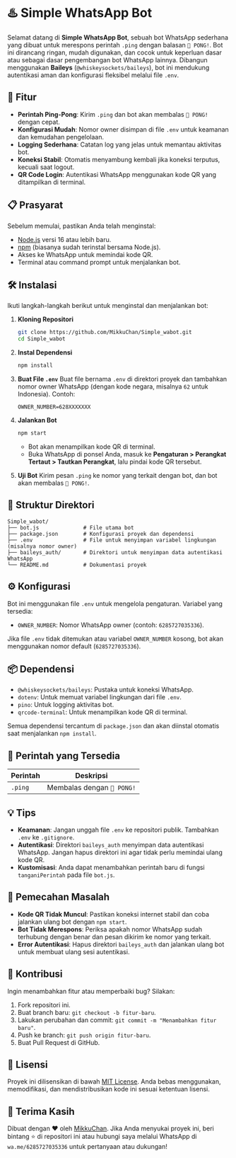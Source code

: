 # ♨️ Simple WhatsApp Bot

Selamat datang di **Simple WhatsApp Bot**, sebuah bot WhatsApp sederhana yang dibuat untuk merespons perintah `.ping` dengan balasan `🏓 PONG!`. Bot ini dirancang ringan, mudah digunakan, dan cocok untuk keperluan dasar atau sebagai dasar pengembangan bot WhatsApp lainnya. Dibangun menggunakan **Baileys** (`@whiskeysockets/baileys`), bot ini mendukung autentikasi aman dan konfigurasi fleksibel melalui file `.env`.

## 🚀 Fitur
- **Perintah Ping-Pong**: Kirim `.ping` dan bot akan membalas `🏓 PONG!` dengan cepat.
- **Konfigurasi Mudah**: Nomor owner disimpan di file `.env` untuk keamanan dan kemudahan pengelolaan.
- **Logging Sederhana**: Catatan log yang jelas untuk memantau aktivitas bot.
- **Koneksi Stabil**: Otomatis menyambung kembali jika koneksi terputus, kecuali saat logout.
- **QR Code Login**: Autentikasi WhatsApp menggunakan kode QR yang ditampilkan di terminal.

## 📋 Prasyarat
Sebelum memulai, pastikan Anda telah menginstal:
- [Node.js](https://nodejs.org/) versi 16 atau lebih baru.
- [npm](https://www.npmjs.com/) (biasanya sudah terinstal bersama Node.js).
- Akses ke WhatsApp untuk memindai kode QR.
- Terminal atau command prompt untuk menjalankan bot.

## 🛠️ Instalasi
Ikuti langkah-langkah berikut untuk menginstal dan menjalankan bot:

1. **Kloning Repositori**
   ```bash
   git clone https://github.com/MikkuChan/Simple_wabot.git
   cd Simple_wabot
   ```

2. **Instal Dependensi**
   ```bash
   npm install
   ```

3. **Buat File `.env`**
   Buat file bernama `.env` di direktori proyek dan tambahkan nomor owner WhatsApp (dengan kode negara, misalnya `62` untuk Indonesia). Contoh:
   ```env
   OWNER_NUMBER=628XXXXXXX
   ```

4. **Jalankan Bot**
   ```bash
   npm start
   ```
   - Bot akan menampilkan kode QR di terminal.
   - Buka WhatsApp di ponsel Anda, masuk ke **Pengaturan > Perangkat Tertaut > Tautkan Perangkat**, lalu pindai kode QR tersebut.

5. **Uji Bot**
   Kirim pesan `.ping` ke nomor yang terkait dengan bot, dan bot akan membalas `🏓 PONG!`.

## 📂 Struktur Direktori
```plaintext
Simple_wabot/
├── bot.js              # File utama bot
├── package.json        # Konfigurasi proyek dan dependensi
├── .env                # File untuk menyimpan variabel lingkungan (misalnya nomor owner)
├── baileys_auth/       # Direktori untuk menyimpan data autentikasi WhatsApp
└── README.md           # Dokumentasi proyek
```

## ⚙️ Konfigurasi
Bot ini menggunakan file `.env` untuk mengelola pengaturan. Variabel yang tersedia:
- `OWNER_NUMBER`: Nomor WhatsApp owner (contoh: `6285727035336`).

Jika file `.env` tidak ditemukan atau variabel `OWNER_NUMBER` kosong, bot akan menggunakan nomor default (`6285727035336`).

## 📦 Dependensi
- `@whiskeysockets/baileys`: Pustaka untuk koneksi WhatsApp.
- `dotenv`: Untuk memuat variabel lingkungan dari file `.env`.
- `pino`: Untuk logging aktivitas bot.
- `qrcode-terminal`: Untuk menampilkan kode QR di terminal.

Semua dependensi tercantum di `package.json` dan akan diinstal otomatis saat menjalankan `npm install`.

## 🔧 Perintah yang Tersedia
| Perintah | Deskripsi                     |
|----------|-------------------------------|
| `.ping`  | Membalas dengan `🏓 PONG!`    |

## 💡 Tips
- **Keamanan**: Jangan unggah file `.env` ke repositori publik. Tambahkan `.env` ke `.gitignore`.
- **Autentikasi**: Direktori `baileys_auth` menyimpan data autentikasi WhatsApp. Jangan hapus direktori ini agar tidak perlu memindai ulang kode QR.
- **Kustomisasi**: Anda dapat menambahkan perintah baru di fungsi `tanganiPerintah` pada file `bot.js`.

## 🐞 Pemecahan Masalah
- **Kode QR Tidak Muncul**: Pastikan koneksi internet stabil dan coba jalankan ulang bot dengan `npm start`.
- **Bot Tidak Merespons**: Periksa apakah nomor WhatsApp sudah terhubung dengan benar dan pesan dikirim ke nomor yang terkait.
- **Error Autentikasi**: Hapus direktori `baileys_auth` dan jalankan ulang bot untuk membuat ulang sesi autentikasi.

## 🤝 Kontribusi
Ingin menambahkan fitur atau memperbaiki bug? Silakan:
1. Fork repositori ini.
2. Buat branch baru: `git checkout -b fitur-baru`.
3. Lakukan perubahan dan commit: `git commit -m "Menambahkan fitur baru"`.
4. Push ke branch: `git push origin fitur-baru`.
5. Buat Pull Request di GitHub.

## 📜 Lisensi
Proyek ini dilisensikan di bawah [MIT License](LICENSE). Anda bebas menggunakan, memodifikasi, dan mendistribusikan kode ini sesuai ketentuan lisensi.

## 🙏 Terima Kasih
Dibuat dengan ❤️ oleh [MikkuChan](https://github.com/MikkuChan). Jika Anda menyukai proyek ini, beri bintang ⭐ di repositori ini atau hubungi saya melalui WhatsApp di `wa.me/6285727035336` untuk pertanyaan atau dukungan!
